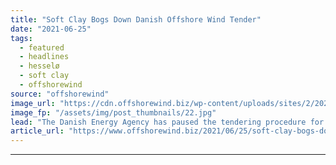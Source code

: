 ```yaml
---
title: "Soft Clay Bogs Down Danish Offshore Wind Tender"
date: "2021-06-25"
tags: 
  - featured
  - headlines
  - hesselø
  - soft clay
  - offshorewind
source: "offshorewind"
image_url: "https://cdn.offshorewind.biz/wp-content/uploads/sites/2/2020/09/11110635/Hessel%C3%B8-Project-In-Need-Of-Environmental-Consultants.jpg"
image_fp: "/assets/img/post_thumbnails/22.jpg"
lead: "The Danish Energy Agency has paused the tendering procedure for the Hesselø offshore wind"
article_url: "https://www.offshorewind.biz/2021/06/25/soft-clay-bogs-down-danish-offshore-wind-tender/"
---
```


---
